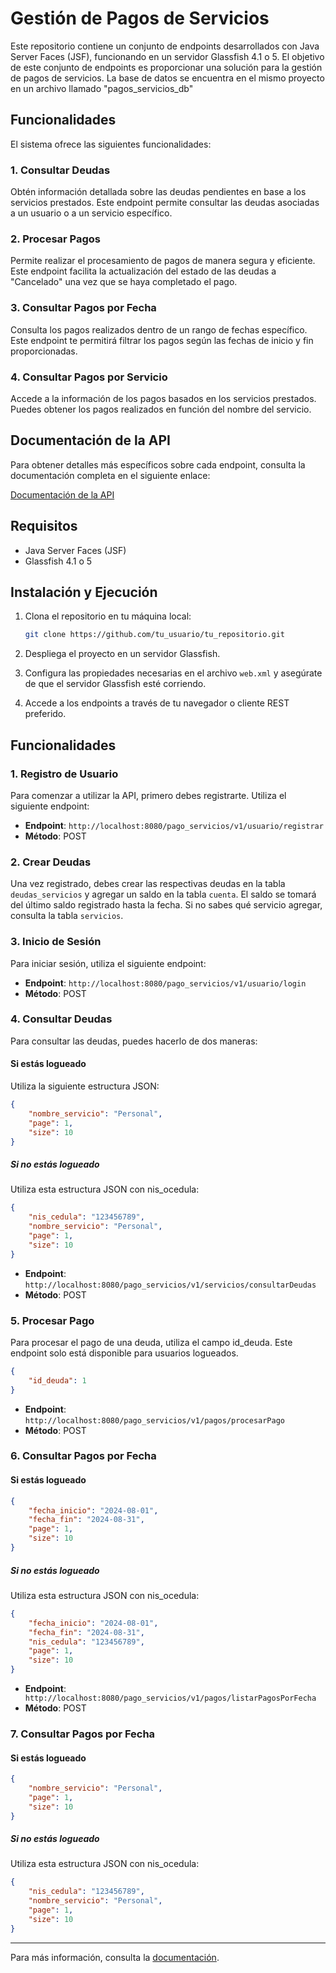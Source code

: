 # Gestión de Pagos de Servicios

Este repositorio contiene un conjunto de endpoints desarrollados con Java Server Faces (JSF), funcionando en un servidor Glassfish 4.1 o 5. El objetivo de este conjunto de endpoints es proporcionar una solución para la gestión de pagos de servicios. La base de datos se encuentra en el mismo proyecto en un archivo llamado "pagos_servicios_db"

## Funcionalidades

El sistema ofrece las siguientes funcionalidades:

### 1. Consultar Deudas

Obtén información detallada sobre las deudas pendientes en base a los servicios prestados. Este endpoint permite consultar las deudas asociadas a un usuario o a un servicio específico.

### 2. Procesar Pagos

Permite realizar el procesamiento de pagos de manera segura y eficiente. Este endpoint facilita la actualización del estado de las deudas a "Cancelado" una vez que se haya completado el pago.

### 3. Consultar Pagos por Fecha

Consulta los pagos realizados dentro de un rango de fechas específico. Este endpoint te permitirá filtrar los pagos según las fechas de inicio y fin proporcionadas.

### 4. Consultar Pagos por Servicio

Accede a la información de los pagos basados en los servicios prestados. Puedes obtener los pagos realizados en función del nombre del servicio.

## Documentación de la API

Para obtener detalles más específicos sobre cada endpoint, consulta la documentación completa en el siguiente enlace:

[Documentación de la API](https://documenter.getpostman.com/view/10049027/2sA3s9BnRd)

## Requisitos

- Java Server Faces (JSF)
- Glassfish 4.1 o 5

## Instalación y Ejecución

1. Clona el repositorio en tu máquina local:
    ```bash
    git clone https://github.com/tu_usuario/tu_repositorio.git
    ```

2. Despliega el proyecto en un servidor Glassfish.

3. Configura las propiedades necesarias en el archivo `web.xml` y asegúrate de que el servidor Glassfish esté corriendo.

4. Accede a los endpoints a través de tu navegador o cliente REST preferido.


## Funcionalidades

### 1. Registro de Usuario

Para comenzar a utilizar la API, primero debes registrarte. Utiliza el siguiente endpoint:

- **Endpoint**: `http://localhost:8080/pago_servicios/v1/usuario/registrar`
- **Método**: POST

### 2. Crear Deudas

Una vez registrado, debes crear las respectivas deudas en la tabla `deudas_servicios` y agregar un saldo en la tabla `cuenta`. El saldo se tomará del último saldo registrado hasta la fecha. Si no sabes qué servicio agregar, consulta la tabla `servicios`.

### 3. Inicio de Sesión

Para iniciar sesión, utiliza el siguiente endpoint:

- **Endpoint**: `http://localhost:8080/pago_servicios/v1/usuario/login`
- **Método**: POST

### 4. Consultar Deudas

Para consultar las deudas, puedes hacerlo de dos maneras:

#### Si estás logueado

Utiliza la siguiente estructura JSON:

```json
{
    "nombre_servicio": "Personal",
    "page": 1,
    "size": 10
}
```

##### Si no estás logueado
Utiliza esta estructura JSON con nis_ocedula:
```json
{
    "nis_cedula": "123456789",
    "nombre_servicio": "Personal",
    "page": 1,
    "size": 10
}
```

- **Endpoint**: `http://localhost:8080/pago_servicios/v1/servicios/consultarDeudas`
- **Método**: POST

### 5.  Procesar Pago
Para procesar el pago de una deuda, utiliza el campo id_deuda. Este endpoint solo está disponible para usuarios logueados.
```json
{
    "id_deuda": 1
}

```

- **Endpoint**: `http://localhost:8080/pago_servicios/v1/pagos/procesarPago`
- **Método**: POST


### 6.  Consultar Pagos por Fecha
#### Si estás logueado

```json
{
    "fecha_inicio": "2024-08-01",
    "fecha_fin": "2024-08-31",
    "page": 1,
    "size": 10
}

```
##### Si no estás logueado
Utiliza esta estructura JSON con nis_ocedula:

```json
{
    "fecha_inicio": "2024-08-01",
    "fecha_fin": "2024-08-31",
    "nis_cedula": "123456789",
    "page": 1,
    "size": 10
}
```
- **Endpoint**: ` http://localhost:8080/pago_servicios/v1/pagos/listarPagosPorFecha`
- **Método**: POST

### 7.  Consultar Pagos por Fecha
#### Si estás logueado

```json
{
    "nombre_servicio": "Personal",
    "page": 1,
    "size": 10
}

```

##### Si no estás logueado
Utiliza esta estructura JSON con nis_ocedula:

```json
{
    "nis_cedula": "123456789",
    "nombre_servicio": "Personal",
    "page": 1,
    "size": 10
}

```

---

Para más información, consulta la [documentación](https://documenter.getpostman.com/view/10049027/2sA3s9BnRd).
